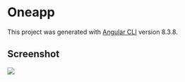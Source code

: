 # Oneapp

This project was generated with [Angular CLI](https://github.com/angular/angular-cli) version 8.3.8.

## Screenshot

![](https://i.imgur.com/GcKyUvS.gif)
